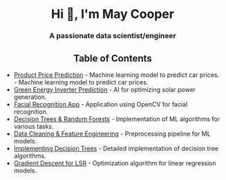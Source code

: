 <h1 align="center">Hi 👋, I'm May Cooper</h1>
<h3 align="center">A passionate data scientist/engineer</h3>

<h2 align="center">Table of Contents</h2>

<ul>
  <li><a href="https://github.com/MayCooper/Product-Price-Prediction/blob/main/Final_Used%20Cars_Aug%2030%202021.ipynb">Product Price Prediction</a> - Machine learning model to predict car prices.</li> - Machine learning model to predict car prices.</li>
  <li><a href="/Green-Energy-Inverter-Prediction">Green Energy Inverter Prediction</a> - AI for optimizing solar power generation.</li>
  <li><a href="/Facial-Recognition-App">Facial Recognition App</a> - Application using OpenCV for facial recognition.</li>
  <li><a href="/Decision-Trees-Random-Forests">Decision Trees & Random Forests</a> - Implementation of ML algorithms for various tasks.</li>
  <li><a href="/Data-Cleaning-Feature-Engineering">Data Cleaning & Feature Engineering</a> - Preprocessing pipeline for ML models.</li>
  <li><a href="/Implementing-Decision-Trees">Implementing Decision Trees</a> - Detailed implementation of decision tree algorithms.</li>
  <li><a href="/Gradient-Descent-LSR">Gradient Descent for LSR</a> - Optimization algorithm for linear regression models.</li>
</ul>
